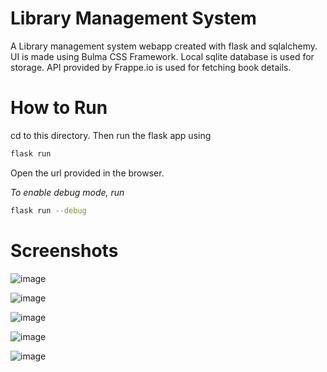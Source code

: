 # Library Management System
A Library management system webapp created with flask and sqlalchemy. UI is made using Bulma CSS Framework. Local sqlite database is used for storage.
API provided by Frappe.io is used for fetching book details.

# How to Run
cd to this directory. Then run the flask app using
```bash
flask run
```
Open the url provided in the browser.

*To enable debug mode, run*
```bash
flask run --debug
```
# Screenshots
![image](https://github.com/sourish-m/flask-library/assets/86039108/42a60b23-26db-4f0c-999a-b838f73a0f3a)

![image](https://github.com/sourish-m/flask-library/assets/86039108/8baf0fa1-80f3-480b-a7c8-0f9630cdc5ee)

![image](https://github.com/sourish-m/flask-library/assets/86039108/3e9a7db9-4ee7-451b-a7d0-88fb4d6e1656)

![image](https://github.com/sourish-m/flask-library/assets/86039108/f769db83-3b06-4af7-a885-4fd3df9b52cf)

![image](https://github.com/sourish-m/flask-library/assets/86039108/a688ed2d-79e8-4654-a7cc-f63e9f9bd896)






